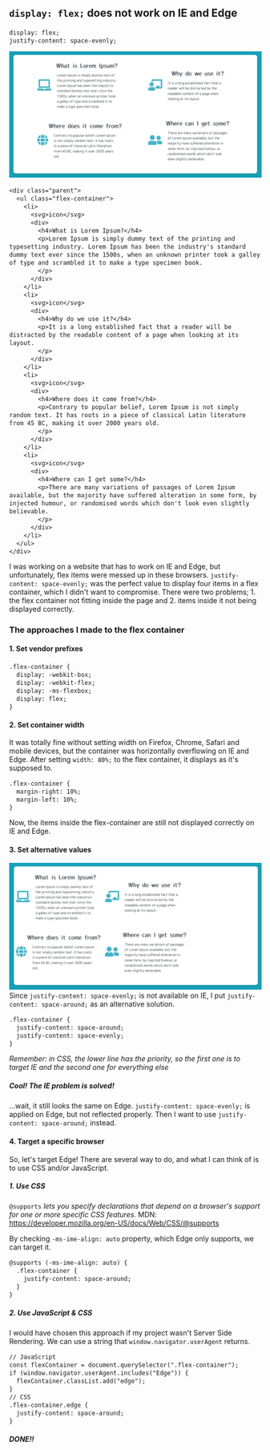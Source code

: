 ## `display: flex;` does not work on IE and Edge


```
display: flex;
justify-content: space-evenly;
```
![Flexbox](/images/flexbox.png)
```
<div class="parent">
  <ul class="flex-container">
    <li>
      <svg>icon</svg>
      <div>
        <h4>What is Lorem Ipsum?</h4>
        <p>Lorem Ipsum is simply dummy text of the printing and typesetting industry. Lorem Ipsum has been the industry's standard dummy text ever since the 1500s, when an unknown printer took a galley of type and scrambled it to make a type specimen book.
        </p>
      </div>
    </li>
    <li>
      <svg>icon</svg>
      <div>
        <h4>Why do we use it?</h4>
        <p>It is a long established fact that a reader will be distracted by the readable content of a page when looking at its layout.
        </p>
      </div>
    </li>
    <li>
      <svg>icon</svg>
      <div>
        <h4>Where does it come from?</h4>
        <p>Contrary to popular belief, Lorem Ipsum is not simply random text. It has roots in a piece of classical Latin literature from 45 BC, making it over 2000 years old. 
        </p>
      </div>
    </li>
    <li>
      <svg>icon</svg>
      <div>
        <h4>Where can I get some?</h4>
        <p>There are many variations of passages of Lorem Ipsum available, but the majority have suffered alteration in some form, by injected humour, or randomised words which don't look even slightly believable.
        </p>
      </div>
    </li>
  </ul>
</div>
```


I was working on a website that has to work on IE and Edge, but unfortunately, flex items were messed up in these browsers. `justify-content: space-evenly;` was the perfect value to display four items in a flex container, which I didn't want to compromise. There were two problems; 1. the flex container not fitting inside the page and 2. items inside it not being displayed correctly.

### The approaches I made to the flex container

#### 1. Set vendor prefixes

```
.flex-container {
  display: -webkit-box;
  display: -webkit-flex;
  display: -ms-flexbox;
  display: flex;
}
```
#### 2. Set container width
It was totally fine without setting width on Firefox, Chrome, Safari and mobile devices, but the container was horizontally overflowing on IE and Edge. After setting `width: 80%;` to the flex container, it displays as it's supposed to.
```
.flex-container {
  margin-right: 10%;
  margin-left: 10%;
}
```

Now, the items inside the flex-container are still not displayed correctly on IE and Edge.
#### 3. Set alternative values
![Flexbox](/images/flexbox_ie.png)
Since `justify-content: space-evenly;` is not available on IE, I put `justify-content: space-around;` as an alternative solution.

```
.flex-container {
  justify-content: space-around;
  justify-content: space-evenly;
}
```
*Remember: in CSS, the lower line has the priority, so the first one is to target IE and the second one for everything else*

##### Cool! The IE problem is solved!

...wait, it still looks the same on Edge.
`justify-content: space-evenly;` is applied on Edge, but not reflected properly. Then I want to use `justify-content: space-around;` instead.

#### 4. Target a specific browser

So, let's target Edge!
There are several way to do, and what I can think of is to use CSS and/or JavaScript.

##### 1. Use CSS
`@supports` *lets you specify declarations that depend on a browser's support for one or more specific CSS features.*
MDN: <https://developer.mozilla.org/en-US/docs/Web/CSS/@supports>

By checking `-ms-ime-align: auto` property, which Edge only supports, we can target it.
```
@supports (-ms-ime-align: auto) {
  .flex-container {
    justify-content: space-around;
  }
}
```
##### 2. Use JavaScript & CSS
I would have chosen this approach if my project wasn't Server Side Rendering.
We can use a string that `window.navigator.userAgent` returns.
```
// JavaScript
const flexContainer = document.querySelector(".flex-container");
if (window.navigator.userAgent.includes("Edge")) {
  flexContainer.classList.add("edge");
}
// CSS
.flex-container.edge {
  justify-content: space-around;
}
```
##### DONE!!